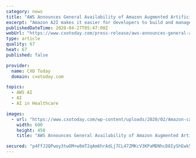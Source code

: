 ```yaml
---
category: news
title: "AWS Announces General Availability of Amazon Augmented Artificial Intelligence"
excerpt: "Amazon A2I makes it easier for developers to build and manage workflows to validate machine learning predictions with human reviewers Today, Amazon Web Service"
publishedDateTime: 2020-04-27T05:47:00Z
webUrl: "https://www.cxotoday.com/press-release/aws-announces-general-availability-of-amazon-augmented-artificial-intelligence/"
type: article
quality: 67
heat: 67
published: false

provider:
  name: CXO Today
  domain: cxotoday.com

topics:
  - AWS AI
  - AI
  - AI in Healthcare

images:
  - url: "https://www.cxotoday.com/wp-content/uploads/2020/02/Amazon-campus-hyderabad.jpg"
    width: 600
    height: 450
    title: "AWS Announces General Availability of Amazon Augmented Artificial Intelligence"

secured: "p4FfJ2QPwoy3twOM+w8mT2qAm6hrAdLj7CL47ZMKcV3KPaMDNhcD8IyShEwk5wX5QhNTzrkp+5TFwghBF/c2EgOUGe6QKg7qkPtt99CAybz8niDR89TN7NMSmGEnMamuAaFTnZNrcrlPrlnb6Y8qgdZDW0Cx96oUkFqxuOaD+I33GUBX8ZrxumxgFZf2ZepNjm5n4eB90qTpP4GXUX9Xv8z0DGjADY+r+Dgqcg9e310KbR/EgikiPnCuj/623Nd0kPEa2R9b/piBvdqltpeb2JQPJygRMqsq8arlpLYfQw7NHPjFbSM8094B5Mkjwb7YnSX0cObH/4fK3NTtKMZMles25me4SxCsFNoHiQtx/SZgYNF1cqrgzxoQBiLtvcEMzGplhQYkgPKjgwNgvsg/lQoFcoFuWOpYiWJ2D3m/8AEooveEVNFucrePVhVox4Yx5hxQhIwg4L8Gpnupj7EINmMAItGhnR41chrEekwKPzc=;SifzNe3NY03rwjzPASk3vQ=="
---
```


